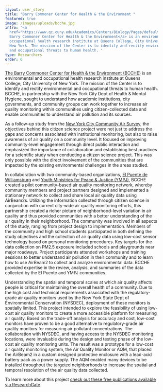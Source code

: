```yaml
---
layout: user_story
title: "Barry Commoner Center for Health & the Environment "
featured: true
image: /images/uploads/bcche.jpg
intro: '<a
  href="https://www.qc.cuny.edu/Academics/Centers/Biology/Pages/default.aspx">The
  Barry Commoner Center for Health & the Environment</a> is an environmental and
  occupational health research institute at Queens College, City University of
  New York. The mission of the Center is to identify and rectify environmental
  and occupational threats to human health. '
type: Researchers
order: 6
---
```

<p><a href="https://www.qc.cuny.edu/Academics/Centers/Biology/Pages/default.aspx">The Barry Commoner Center for Health & the Environment (BCCHE)</a> is an environmental and occupational health research institute at Queens College, City University of New York. The mission of the Center is to identify and rectify environmental and occupational threats to human health. BCCHE, in partnership with the New York City Dept of Health & Mental Hygiene, sought to understand how academic institutions, city governments, and community groups can work together to increase air quality monitoring within communities using citizen-collected data and enable communities to understand air pollution and its sources.</p>
<p>As a follow-up study from the <a href="https://www1.nyc.gov/site/doh/data/data-publications/air-quality-nyc-community-air-survey.page">New York City Community Air Survey</a>, the objectives behind this citizen science project were not just to address the gaps and concerns associated with institutional monitoring, but also to raise awareness of air quality on a community level. It focused on improving community-level engagement through direct public interaction and emphasized the importance of collaboration and establishing best practices for a scientific study when conducting a citizen science project. This was only possible with the direct involvement of the communities that are impacted by the existing environmental challenges in the areas studied.</p>
<p>In collaboration with two community-based organizations, <a href="https://elpuente.us/">El Puente de Williamsburg</a> and <a href="https://www.ympj.org/">Youth Ministries for Peace & Justice (YMPJ)</a>, BCCHE created a pilot community-based air quality monitoring network, whereby community members and project partners designed and implemented a stationary network to collect and share local air quality data using AirBeam2s. Utilizing the information collected through citizen science in conjunction with current city-wide air quality monitoring efforts, this partnership created a richer picture of neighborhood-level variation in air quality and thus provided communities with a better understanding of the air quality in their neighborhood. The community was involved in all aspects of the study, ranging from project design to implementation. Members of the community and high school students participated in both defining the study objectives and the collection of air quality data using low-cost sensor technology based on personal monitoring procedures. Key targets for the data collection on PM2.5 exposure included schools and playgrounds near major roadways. Project participants attended workshops and training sessions to better understand air pollution in their community and to learn how to use AirBeam2 to collect and analyze environmental data. BCCHE provided expertise in the review, analysis, and summaries of the data collected by the El Puente and YMPJ communities.</p>
<p>Understanding the spatial and temporal scales at which air quality affects people is critical for maintaining the overall health of a community. Due to the high cost and technical requirements associated with the regulatory-grade air quality monitors used by the New York State Dept of Environmental Conservation (NYSDEC), deployment of these monitors is spatially limited. This project intended to explore the feasibility of using low-cost air quality monitors to create a more accessible platform for measuring air quality. Based on the trade-off analysis for accuracy and cost, low-cost monitors have proven to be a good alternative to regulatory-grade air quality monitors for measuring air pollutant concentrations. The collaboration with NYSDEC, and having access to the NYSDEC monitoring locations, were invaluable during the design and testing phase of the low-cost air quality monitoring units. The result was a prototype for a low-cost air quality monitoring system, the Air Quality Monitor or AQM, that placed the AirBeam2 in a custom designed protective enclosure with a lead-acid battery pack as a power supply. The AQM enabled many devices to be installed throughout the targeted neighborhoods to increase the spatial and temporal resolution of the air quality data collected.</p>
<p>To learn more about this project <a href="https://www.researchgate.net/project/Citizen-Science-NYCCAS-New-York-City-Community-Air-Survey">check out these free publications available via ResearchGate</a>.</p>